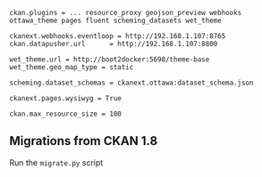 ```
ckan.plugins = ... resource_proxy geojson_preview webhooks ottawa_theme pages fluent scheming_datasets wet_theme

ckanext.webhooks.eventloop = http://192.168.1.107:8765
ckan.datapusher.url      = http://192.168.1.107:8800

wet_theme.url = http://boot2docker:5698/theme-base
wet_theme.geo_map_type = static

scheming.dataset_schemas = ckanext.ottawa:dataset_schema.json

ckanext.pages.wysiwyg = True

ckan.max_resource_size = 100
```

Migrations from CKAN 1.8
------------------------

Run the `migrate.py` script
